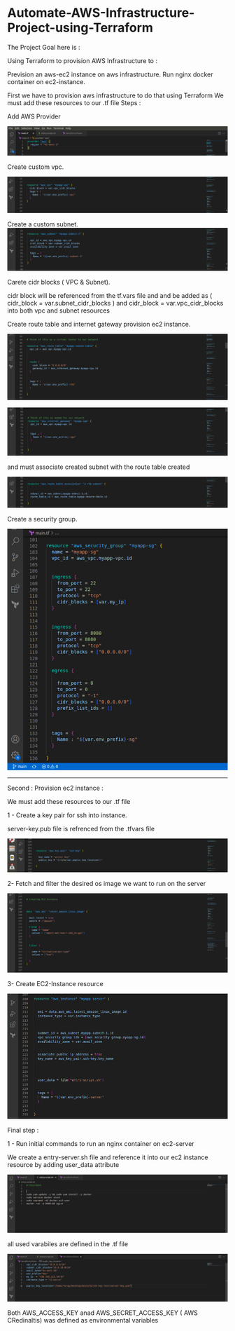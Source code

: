 # Automate-AWS-Infrastructure-Project-using-Terraform



The Project Goal here is :

Using Terraform to provision AWS Infrastructure to :

Prevision an aws-ec2 instance on aws infrastructure.
Run nginx docker container on ec2-instance.



First
we have to provision aws infrastructure to do that using Terraform
We must add these resources to our .tf file
Steps :



Add AWS Provider

![](images/13.png)


Create custom vpc.

![](images/1.png)



Create a custom subnet.
![](images/2.png)





Carete cidr blocks ( VPC & Subnet).

cidr block will be referenced from the tf.vars file and and
be added as  ( cidr_block = var.subnet_cidr_blocks ) and   cidr_block = var.vpc_cidr_blocks
into both vpc and subnet resources





Create route table and internet gateway provision ec2 instance.  

![](images/3.png)


![](images/4.png)


and must associate created subnet with the route table created

![](images/5.png)

Create a security group.

![](images/6.png)



-----------------------------------------------------------------------------------------------------------------------------------------------------------

Second :
Provision ec2 instance :


We must add these resources to our .tf file


1 - Create a key pair for ssh into instance.

server-key.pub file is refrenced from the .tfvars file

![](images/7.png)


2- Fetch and filter the desired os image we want to run on the server

![](images/8.png)


3- Create EC2-Instance resource

![](images/9.png)







Final step :


1 - Run initial commands to run an nginx container on ec2-server

We create a entry-server.sh file and reference it into our ec2 instance resource by adding user_data attribute

![](images/11.png)






all used varabiles are defined in the .tf file


![](images/10.png)



Both AWS_ACCESS_KEY anad AWS_SECRET_ACCESS_KEY ( AWS CRedinaltis)
was defined as environmental  variables 


